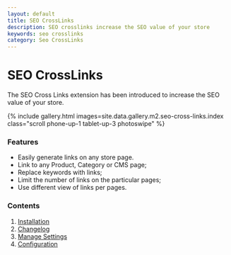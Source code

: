 ```yaml
---
layout: default
title: SEO CrossLinks
description: SEO crosslinks increase the SEO value of your store
keywords: seo crosslinks
category: Seo CrossLinks
---
```


# SEO CrossLinks

The SEO Cross Links extension has been introduced to increase the SEO value of your store.

{% include gallery.html images=site.data.gallery.m2.seo-cross-links.index class="scroll phone-up-1 tablet-up-3 photoswipe" %}


### Features

-  Easily generate links on any store page.
-  Link to any Product, Category or CMS page;
-  Replace keywords with links;
-  Limit the number of links on the particular pages;
-  Use different view of links per pages.

### Contents

1. [Installation](installation/)
2. [Changelog](changelog/)
3. [Manage Settings](manage/)
4. [Configuration](configuration/)